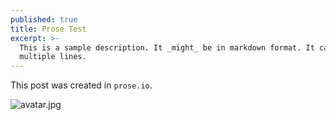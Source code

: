 ```yaml
---
published: true
title: Prose Test
excerpt: >-
  This is a sample description. It _might_ be in markdown format. It can **not** have
  multiple lines.
---
```

This post was created in `prose.io`.

![avatar.jpg]({{site.baseurl}}/media/avatar.jpg)

